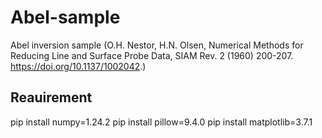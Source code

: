 # Abel-sample
Abel inversion sample
(O.H. Nestor, H.N. Olsen, Numerical Methods for Reducing Line and Surface Probe Data, SIAM Rev. 2 (1960) 200-207. https://doi.org/10.1137/1002042.)

## Reauirement
pip install numpy=1.24.2
pip install pillow=9.4.0
pip install matplotlib=3.7.1
